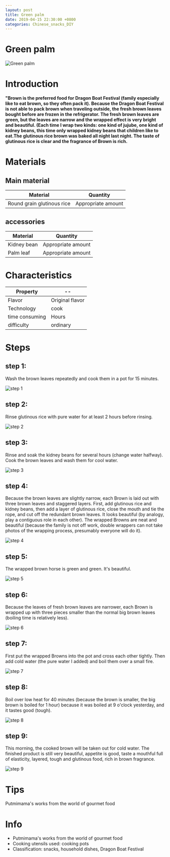 ```yaml
---
layout: post
title: Green palm
date: 2019-04-15 22:30:00 +0800
categories: Chinese_snacks_DIY
---
```


# Green palm

![Green palm]({{site.baseurl}}/img/414842/414842.jpg)

# Introduction

**"Brown is the preferred food for Dragon Boat Festival (family especially like to eat brown, so they often pack it). Because the Dragon Boat Festival is not able to pack brown when traveling outside, the fresh brown leaves bought before are frozen in the refrigerator. The fresh brown leaves are green, but the leaves are narrow and the wrapped effect is very bright and beautiful. (Each time I wrap two kinds: one kind of jujube, one kind of kidney beans, this time only wrapped kidney beans that children like to eat.The glutinous rice brown was baked all night last night. The taste of glutinous rice is clear and the fragrance of Brown is rich.**

# Materials


## Main material

Material|Quantity
--|--
Round grain glutinous rice|Appropriate amount

## accessories

Material|Quantity
--|--
Kidney bean|Appropriate amount
Palm leaf|Appropriate amount

# Characteristics

Property|--
--|--
Flavor|Original flavor
Technology|cook
time consuming|Hours
difficulty|ordinary

# Steps

## step 1:

Wash the brown leaves repeatedly and cook them in a pot for 15 minutes.

![step 1]({{site.baseurl}}/img/414842/1.jpg)

## step 2:

Rinse glutinous rice with pure water for at least 2 hours before rinsing.

![step 2]({{site.baseurl}}/img/414842/2.jpg)

## step 3:

Rinse and soak the kidney beans for several hours (change water halfway). Cook the brown leaves and wash them for cool water.

![step 3]({{site.baseurl}}/img/414842/3.jpg)

## step 4:

Because the brown leaves are slightly narrow, each Brown is laid out with three brown leaves and staggered layers. First, add glutinous rice and kidney beans, then add a layer of glutinous rice, close the mouth and tie the rope, and cut off the redundant brown leaves. It looks beautiful (by analogy, play a contiguous role in each other). The wrapped Browns are neat and beautiful (because the family is not off work, double wrappers can not take photos of the wrapping process, presumably everyone will do it).

![step 4]({{site.baseurl}}/img/414842/4.jpg)

## step 5:

The wrapped brown horse is green and green. It's beautiful.

![step 5]({{site.baseurl}}/img/414842/5.jpg)

## step 6:

Because the leaves of fresh brown leaves are narrower, each Brown is wrapped up with three pieces smaller than the normal big brown leaves (boiling time is relatively less).

![step 6]({{site.baseurl}}/img/414842/6.jpg)

## step 7:

First put the wrapped Browns into the pot and cross each other tightly. Then add cold water (the pure water I added) and boil them over a small fire.

![step 7]({{site.baseurl}}/img/414842/7.jpg)

## step 8:

Boil over low heat for 40 minutes (because the brown is smaller, the big brown is boiled for 1 hour) because it was boiled at 9 o'clock yesterday, and it tastes good (tough).

![step 8]({{site.baseurl}}/img/414842/8.jpg)

## step 9:

This morning, the cooked brown will be taken out for cold water. The finished product is still very beautiful, appetite is good, taste a mouthful full of elasticity, layered, tough and glutinous food, rich in brown fragrance.

![step 9]({{site.baseurl}}/img/414842/9.jpg)

# Tips

Putmimama's works from the world of gourmet food

# Info

- Putmimama's works from the world of gourmet food
- Cooking utensils used: cooking pots
- Classification: snacks, household dishes, Dragon Boat Festival